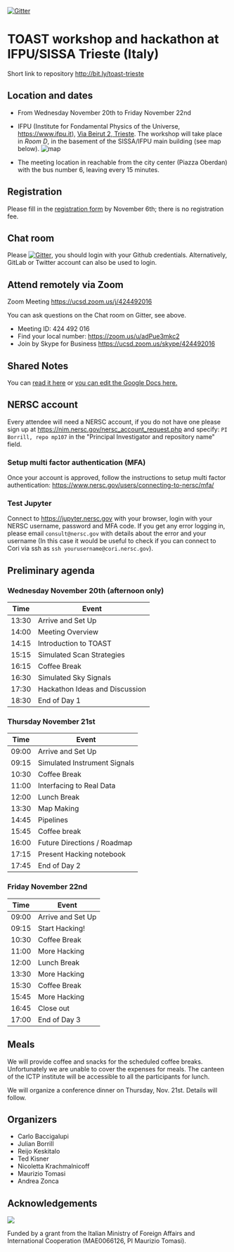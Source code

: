 [![Gitter](https://badges.gitter.im/hpc4cmb/toast-workshop-trieste-2019.svg)](https://gitter.im/hpc4cmb/toast-workshop-trieste-2019?utm_source=badge&utm_medium=badge&utm_campaign=pr-badge)

# TOAST workshop and hackathon at IFPU/SISSA Trieste (Italy)

Short link to repository <http://bit.ly/toast-trieste>

## Location and dates

* From Wednesday November 20th to Friday November 22nd

* IFPU (Institute for Fondamental Physics of the Universe, https://www.ifpu.it), [Via Beirut 2, Trieste](https://goo.gl/maps/ojVRy7W4y4bh4NAt7). The workshop will take place in *Room D*, in the basement of the SISSA/IFPU main building (see map below).
  ![map](https://github.com/hpc4cmb/toast-workshop-trieste-2019/blob/trieste/map_ifpu_small.png)
  
* The meeting location in reachable from the city center (Piazza Oberdan) with the bus number 6, leaving every 15 minutes.


## Registration

Please fill in the [registration form](https://forms.gle/D65LxPaTjcYEQ6gs5) by November 6th; there is no registration fee.

## Chat room

Please [![Gitter](https://badges.gitter.im/hpc4cmb/toast-workshop-trieste-2019.svg)](https://gitter.im/hpc4cmb/toast-workshop-trieste-2019?utm_source=badge&utm_medium=badge&utm_campaign=pr-badge), you should login with your Github credentials. Alternatively, GitLab or Twitter account can also be used to login.

## Attend remotely via Zoom

Zoom Meeting https://ucsd.zoom.us/j/424492016

You can ask questions on the Chat room on Gitter, see above.

* Meeting ID: 424 492 016
* Find your local number: https://zoom.us/u/adPue3mkc2
* Join by Skype for Business https://ucsd.zoom.us/skype/424492016

## Shared Notes

You can [read it here](https://docs.google.com/document/d/e/2PACX-1vSNnx-4x8t-v84u9-gnVLxocBK9xPfXwl2_Om485ztjbAe6HdpaDvLyOYjrUovXGhFKIc-oJQWlDMwa/pub?embedded=true) or [you can edit the Google Docs here.](https://docs.google.com/document/d/1rCjbKkHJhMAYMv_eZ82wHbe5XdjIsjhT__exttpalro/edit?usp=sharing)

## NERSC account

Every attendee will need a NERSC account, if you do not have one please sign up at <https://nim.nersc.gov/nersc_account_request.php>
and specify: `PI Borrill, repo mp107` in the "Principal Investigator and repository name" field.

### Setup multi factor authentication (MFA)

Once your account is approved, follow the instructions to setup multi factor authentication: <https://www.nersc.gov/users/connecting-to-nersc/mfa/>

### Test Jupyter

Connect to <https://jupyter.nersc.gov> with your browser, login with your NERSC username, password and MFA code.
If you get any error logging in, please email `consult@nersc.gov` with details about the error and your username (In this case it would be useful to check if you can connect to Cori via ssh as `ssh yourusername@cori.nersc.gov`).

## Preliminary agenda

### Wednesday November 20th (afternoon only)

Time | Event
-----|--------
13:30 | Arrive and Set Up
14:00 | Meeting Overview
14:15 | Introduction to TOAST
15:15 | Simulated Scan Strategies
16:15 | Coffee Break
16:30 | Simulated Sky Signals
17:30 | Hackathon Ideas and Discussion
18:30 | End of Day 1

### Thursday November 21st

Time | Event
-----|--------
09:00 | Arrive and Set Up
09:15 | Simulated Instrument Signals
10:30 | Coffee Break
11:00 | Interfacing to Real Data
12:00 | Lunch Break
13:30 | Map Making
14:45 | Pipelines
15:45 | Coffee break
16:00 | Future Directions / Roadmap
17:15 | Present Hacking notebook
17:45 | End of Day 2

### Friday November 22nd

Time | Event
-----|--------
09:00 | Arrive and Set Up
09:15 | Start Hacking!
10:30 | Coffee Break
11:00 | More Hacking
12:00 | Lunch Break
13:30 | More Hacking
15:30 | Coffee Break
15:45 | More Hacking
16:45 | Close out
17:00 | End of Day 3

## Meals

We will provide coffee and snacks for the scheduled coffee breaks.
Unfortunately we are unable to cover the expenses for meals. 
The canteen of the ICTP institute will be accessible to all the participants for lunch.

We will organize a conference dinner on Thursday, Nov. 21st. Details will follow.

## Organizers

* Carlo Baccigalupi
* Julian Borrill
* Reijo Keskitalo
* Ted Kisner
* Nicoletta Krachmalnicoff
* Maurizio Tomasi
* Andrea Zonca

## Acknowledgements

![](https://www.esteri.it/logo-farnesina.gif)

Funded by a grant from the Italian Ministry of Foreign Affairs and
International Cooperation (MAE0066126, PI Maurizio Tomasi).
